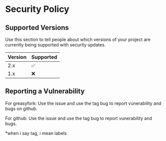 # Security Policy

## Supported Versions

Use this section to tell people about which versions of your project are
currently being supported with security updates.

| Version | Supported          |
| ------- | ------------------ |
| 2.x   | :white_check_mark: |
| 1.x  | :x:                |

## Reporting a Vulnerability


For greasyfork:
Use the issue and use the tag bug to report vunerability and bugs on github.

For github:
Use the issue and use the tag bug to report vunerability and bugs.

*when i say tag, i mean labels
